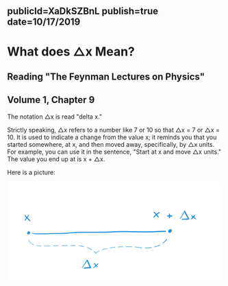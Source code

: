 publicId=XaDkSZBnL
publish=true
date=10/17/2019
---
# What does △x Mean?
## Reading "The Feynman Lectures on Physics"
## Volume 1, Chapter 9

The notation △x is read "delta x."

Strictly speaking, △x refers to a number like 7 or 10 so that △x = 7 or △x = 10. It is used to indicate a change from the value x; it reminds you that you started somewhere, at x, and then moved away, specifically, by △x units. For example, you can use it in the sentence, "Start at x and move △x units." The value you end up at is x + △x.

Here is a picture:

<img src="../images/deltax.png" />
